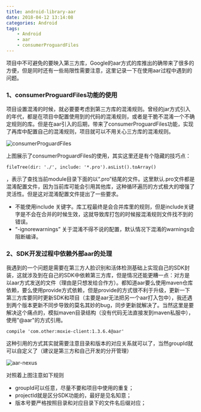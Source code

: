 ```yaml
---
title: android-library-aar
date: 2018-04-12 13:14:08
categories: Android
tags:
    - Android
    - aar
    - consumerProguardFiles
---
```

项目中不可避免的要映入第三方库，Google的aar方式的库推出的确带来了很多的方便，但是同时还有一些局限性需要注意，这里记录一下在使用aar过程中遇到的问题。

### 1、consumerProguardFiles功能的使用

项目设置混淆的时候，就必要要考虑到第三方库的混淆规则。曾经的jar方式引入的年代，都是在项目中配置使用到的代码的混淆规则，或者是干脆不混淆一个不确定规则的库。但是在aar引入的后期，带来了consumerProguardFiles功能，实现了再库中配置自己的混淆规则，项目就可以不用关心三方库的混淆规则。

<!-- more -->

![consumerProguardFiles](/images/2018/aar-consumer-proguard-file-20180412134308.png)

上图展示了consumerProguardFiles的使用，其实这里还是有个隐藏的技巧点： 

`fileTree(dir: './', include: '*.pro').asList().toArray()`

，表示了查找当前module目录下面的以“.pro”结尾的文件。这里默认.pro文件都是混淆配置文件，因为当前库可能会引用其他库，这种循环遍历的方式极大的增强了灵活性。但是这对混淆配置文件提出了一些要求。

- 不能使用include 关键字。库工程最终是会合并库里的规则，但是include关键字是不会在合并的时候生效，这就导致库打包的时候报混淆规则文件找不到的错误。
- “-ignorewarnings” 关于混淆不得不说的配置，默认情况下混淆的warnings会阻断编译。

### 2、SDK开发过程中依赖外部aar的处理

我遇到的一个问题是需要在第三方人脸识别和活体检测基础上实现自己的SDK封装，这就涉及到在自己的SDK中依赖第三方库，但是情况还能更糟一点：对方是以aar方式发送的文件（理由是只想发给合作方）。都知道aar要么使用maven仓库依赖，要么使用provide方式依赖，但是provide的方式很不利于升级，更新一下第三方库要同时更新SDK和项目（主要是aar无法把另一个aar打入包中），我还遇到两个版本更新不同步导致的莫名其妙的bug，同步更新就解决了。当然这里是要解决这个痛点的，模拟maven目录结构（没有代码无法直接发到maven私服中），使用"@aar"的方式引用。

` compile 'com.other:moxie-client:1.3.6.4@aar' `

这种引用的方式其实就需要注意目录和版本的对应关系就可以了，当然groupId就可以自定义了（建议是第三方和自己开发的分开管理）

![aar-nexus](/images/2018/aar-nexus-20180412154341.png)

对照着上图注意如下规则
- groupId可以任意，尽量不要和项目中使用的重复；
- projectId就是区分SDK功能的，最好是见名知意；
- 版本号要严格按照目录和对应目录下的文件名后缀对应；